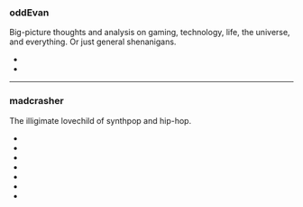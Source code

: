 ### oddEvan ###

Big-picture thoughts and analysis on gaming, technology, life,
the universe, and everything. Or just general shenanigans.
          
- [<i class="fa fa-link" title="oddEvan.com"></i>](http://www.oddevan.com/)
- [<i class="fa fa-twitter" title="oddevan.com on Twitter"></i>](https://twitter.com/oddevandotcom)

---

### madcrasher ###

The illigimate lovechild of synthpop and hip-hop.

- [<i class="fa fa-link" title="madcrasher.com"></i>](http://www.madcrasher.com/)
- [<i class="fa fa-twitter" title="madcrasher on Twitter"></i>](https://twitter.com/madcrasher)
- [<i class="fa fa-youtube-play" title="madcrasher on YouTube"></i>](http://www.youtube.com/madcrasher/)
- [<i class="fa fa-spotify" title="madcrasher on Spotify"></i>](#)
- [<i class="fa fa-apple" title="madcrasher on Apple Music"></i>](#)
- [<i class="fa fa-bandcamp" title="madcrasher on bandcamp"></i>](http://music.madcrasher.com/)
- [<i class="fa fa-download" title="Download free madcrasher on NoiseTrade"></i>](http://www.noisetrade.com/madcrasher)